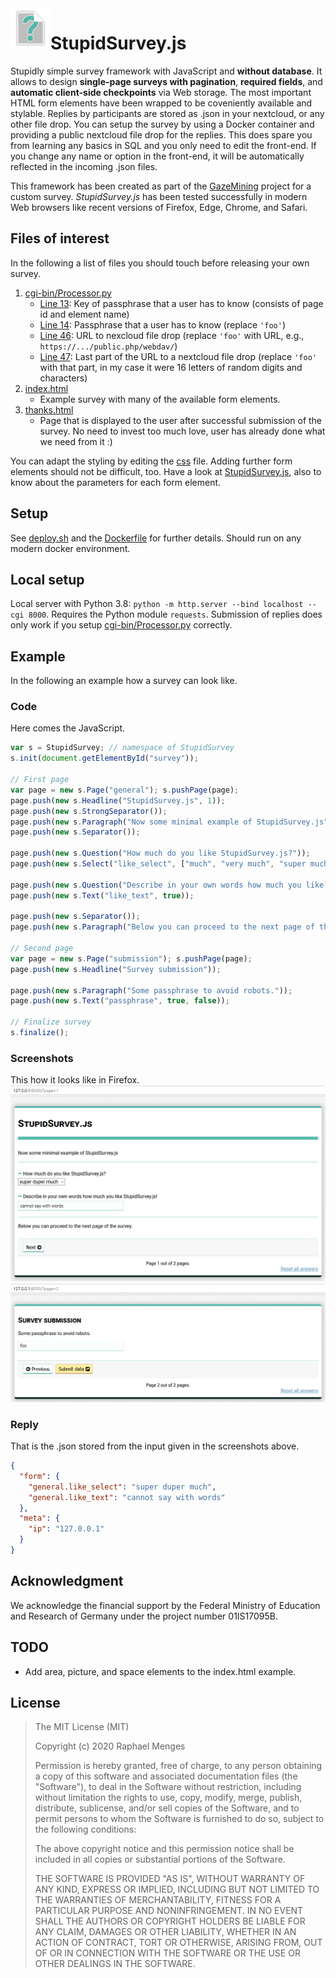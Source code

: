 <img align="left" width="64" height="64" src="/assets/favicon/favicon-96x96.png" alt="Icon">

# StupidSurvey.js
Stupidly simple survey framework with JavaScript and **without database**.
It allows to design **single-page surveys with pagination**, **required fields**, and **automatic client-side checkpoints** via Web storage.
The most important HTML form elements have been wrapped to be coveniently available and stylable.
Replies by participants are stored as .json in your nextcloud, or any other file drop.
You can setup the survey by using a Docker container and providing a public nextcloud file drop for the replies.
This does spare you from learning any basics in SQL and you only need to edit the front-end.
If you change any name or option in the front-end, it will be automatically reflected in the incoming .json files.

This framework has been created as part of the [GazeMining](https://gazemining.de/index_en.html) project for a custom survey.
*StupidSurvey.js* has been tested successfully in modern Web browsers like recent versions of Firefox, Edge, Chrome, and Safari.

## Files of interest
In the following a list of files you should touch before releasing your own survey.
1.  [cgi-bin/Processor.py](/cgi-bin/processor.py)
    - [Line 13](/cgi-bin/processor.py#L13): Key of passphrase that a user has to know (consists of page id and element name)
    - [Line 14](/cgi-bin/processor.py#L14): Passphrase that a user has to know (replace `'foo'`)
    - [Line 46](/cgi-bin/processor.py#L46): URL to nexcloud file drop (replace `'foo'` with URL, e.g., `https://.../public.php/webdav/`)
    - [Line 47](/cgi-bin/processor.py#L47): Last part of the URL to a nextcloud file drop (replace `'foo'` with that part, in my case it were 16 letters of random digits and characters)
2. [index.html](/index.html)
    - Example survey with many of the available form elements.
3. [thanks.html](/thanks.html)
    - Page that is displayed to the user after successful submission of the survey. No need to invest too much love, user has already done what we need from it :)

You can adapt the styling by editing the [css](/assets/global.css) file.
Adding further form elements should not be difficult, too.
Have a look at [StupidSurvey.js](/js/StupidSurvey.js), also to know about the parameters for each form element.

## Setup
See [deploy.sh](/deploy.sh) and the [Dockerfile](/dockerfile) for further details.
Should run on any modern docker environment.

## Local setup
Local server with Python 3.8: `python -m http.server --bind localhost --cgi 8000`.
Requires the Python module `requests`.
Submission of replies does only work if you setup [cgi-bin/Processor.py](/cgi-bin/processor.py) correctly.

## Example
In the following an example how a survey can look like.

### Code
Here comes the JavaScript.
```js
var s = StupidSurvey; // namespace of StupidSurvey
s.init(document.getElementById("survey"));

// First page
var page = new s.Page("general"); s.pushPage(page);
page.push(new s.Headline("StupidSurvey.js", 1));
page.push(new s.StrongSeparator());
page.push(new s.Paragraph("Now some minimal example of StupidSurvey.js"));
page.push(new s.Separator());

page.push(new s.Question("How much do you like StupidSurvey.js?"));
page.push(new s.Select("like_select", ["much", "very much", "super much", "super duper much"], true));

page.push(new s.Question("Describe in your own words how much you like StupidSurvey.js!"));
page.push(new s.Text("like_text", true));

page.push(new s.Separator());
page.push(new s.Paragraph("Below you can proceed to the next page of the survey."));

// Second page
var page = new s.Page("submission"); s.pushPage(page);
page.push(new s.Headline("Survey submission"));

page.push(new s.Paragraph("Some passphrase to avoid robots."));
page.push(new s.Text("passphrase", true, false));

// Finalize survey
s.finalize();
```

### Screenshots
This how it looks like in Firefox.
![screenshot of first page](/media/screenshot-1.png)
![screenshot of second page](/media/screenshot-2.png)

### Reply
That is the .json stored from the input given in the screenshots above.
```json
{
  "form": {
    "general.like_select": "super duper much",
    "general.like_text": "cannot say with words"
  },
  "meta": {
    "ip": "127.0.0.1"
  }
}
```

## Acknowledgment
We acknowledge the financial support by the Federal Ministry of Education and Research of Germany under the project number 01IS17095B.

## TODO
- Add area, picture, and space elements to the index.html example.

## License
>The MIT License (MIT)
>
>Copyright (c) 2020 Raphael Menges
>
>Permission is hereby granted, free of charge, to any person obtaining a copy of this software and associated documentation files (the "Software"), to deal in the Software without restriction, including without limitation the rights
to use, copy, modify, merge, publish, distribute, sublicense, and/or sell copies of the Software, and to permit persons to whom the Software is furnished to do so, subject to the following conditions:
>
>The above copyright notice and this permission notice shall be included in all copies or substantial portions of the Software.
>
>THE SOFTWARE IS PROVIDED "AS IS", WITHOUT WARRANTY OF ANY KIND, EXPRESS OR IMPLIED, INCLUDING BUT NOT LIMITED TO THE WARRANTIES OF MERCHANTABILITY, FITNESS FOR A PARTICULAR PURPOSE AND NONINFRINGEMENT. IN NO EVENT SHALL THE AUTHORS OR COPYRIGHT HOLDERS BE LIABLE FOR ANY CLAIM, DAMAGES OR OTHER LIABILITY, WHETHER IN AN ACTION OF CONTRACT, TORT OR OTHERWISE, ARISING FROM, OUT OF OR IN CONNECTION WITH THE SOFTWARE OR THE USE OR OTHER DEALINGS IN THE SOFTWARE.
